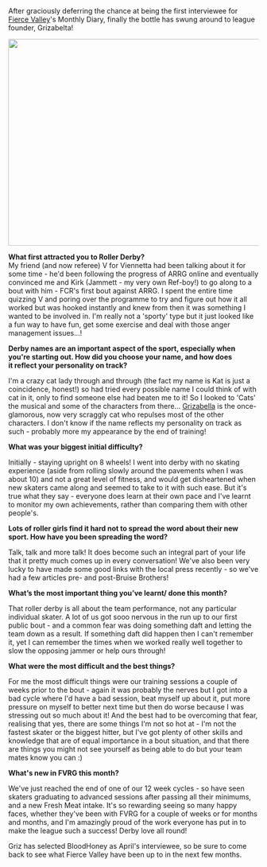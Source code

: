 <html><body><div>After graciously deferring the chance at being the first interviewee for <a href="fvrg.co.uk">Fierce Valley</a>'s Monthly Diary, finally the bottle has swung around to league founder, Grizabelta!</div>
<div></div>
<div>

<a href="http://www.scottishrollerderbyblog.com/2012/03/griz.jpg"><img class="size-full wp-image-952" title="Griz" src="http://www.scottishrollerderbyblog.com/2012/03/griz.jpg" alt="" width="614" height="416"></a>

</div>
<div></div>
<div><strong>What first attracted you to Roller Derby?</strong></div>
My friend (and now referee) V for Viennetta had been talking about it for some time - he'd been following the progress of ARRG online and eventually convinced me and Kirk (Jammett - my very own Ref-boy!) to go along to a bout with him - FCR's first bout against ARRG. I spent the entire time quizzing V and poring over the programme to try and figure out how it all worked but was hooked instantly and knew from then it was something I wanted to be involved in. I'm really not a 'sporty' type but it just looked like a fun way to have fun, get some exercise and deal with those anger management issues...!
<div>

<strong>Derby names are an important aspect of the sport, especially when you're starting out. How did you choose your name, and how does it reflect your personality on track?</strong>

</div>
I'm a crazy cat lady through and through (the fact my name is Kat is just a coincidence, honest!) so had tried every possible name I could think of with cat in it, only to find someone else had beaten me to it! So I looked to 'Cats' the musical and some of the characters from there... <a href="http://en.wikipedia.org/wiki/Grizabella">Grizabella</a> is the once-glamorous, now very scraggly cat who repulses most of the other characters. I don't know if the name reflects my personality on track as such - probably more my appearance by the end of training!
<div>

<strong>What was your biggest initial difficulty?</strong>

</div>
Initially - staying upright on 8 wheels! I went into derby with no skating experience (aside from rolling slowly around the pavements when I was about 10) and not a great level of fitness, and would get disheartened when new skaters came along and seemed to take to it with such ease. But it's true what they say - everyone does learn at their own pace and I've learnt to monitor my own achievements, rather than comparing them with other people's.
<div>

<strong>Lots of roller girls find it hard not to spread the word about their new sport. How have you been spreading the word?</strong>

</div>
Talk, talk and more talk! It does become such an integral part of your life that it pretty much comes up in every conversation! We've also been very lucky to have made some good links with the local press recently - so we've had a few articles pre- and post-Bruise Brothers!
<div>

<strong>What’s the most important thing you’ve learnt/ done this month?</strong>

</div>
That roller derby is all about the team performance, not any particular individual skater. A lot of us got sooo nervous in the run up to our first public bout - and a common fear was doing something daft and letting the team down as a result. If something daft did happen then I can't remember it, yet I can remember the times when we worked really well together to slow the opposing jammer or help ours through!
<div>

<strong>What were the most difficult and the best things?
</strong>

</div>
For me the most difficult things were our training sessions a couple of weeks prior to the bout - again it was probably the nerves but I got into a bad cycle where I'd have a bad session, beat myself up about it, put more pressure on myself to better next time but then do worse because I was stressing out so much about it! And the best had to be overcoming that fear, realising that yes, there are some things I'm not so hot at - I'm not the fastest skater or the biggest hitter, but I've got plenty of other skills and knowledge that are of equal importance in a bout situation, and that there are things you might not see yourself as being able to do but your team mates know you can :)
<div>

<strong>What's new in FVRG this month?</strong>

</div>
We've just reached the end of one of our 12 week cycles - so have seen skaters graduating to advanced sessions after passing all their minimums, and a new Fresh Meat intake. It's so rewarding seeing so many happy faces, whether they've been with FVRG for a couple of weeks or for months and months, and I'm amazingly proud of the work everyone has put in to make the league such a success! Derby love all round!

Griz has selected BloodHoney as April's interviewee, so be sure to come back to see what Fierce Valley have been up to in the next few months.</body></html>
